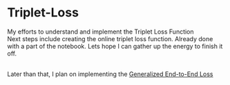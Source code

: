 # Triplet-Loss
My efforts to understand and implement the Triplet Loss Function<br>
Next steps include creating the online triplet loss function. Already done with a part of the notebook. Lets hope I can gather up the energy to finish it off. <br><br>

Later than that, I plan on implementing the <a href="https://arxiv.org/abs/1710.10467">Generalized End-to-End Loss</a><br>
